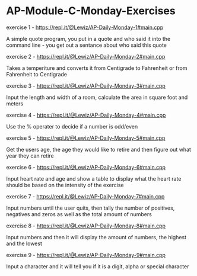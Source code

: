 # AP-Module-C-Monday-Exercises

exercise 1 - https://repl.it/@Lewiz/AP-Daily-Monday-1#main.cpp

A simple quote program, you put in a quote and who said it into the command line - you get out a sentance about who said this quote

exercise 2 - https://repl.it/@Lewiz/AP-Daily-Monday-2#main.cpp

Takes a temperiture and converts it from Centigrade to Fahrenheit or from Fahrenheit to Centigrade

exercise 3 - https://repl.it/@Lewiz/AP-Daily-Monday-3#main.cpp

Input the length and width of a room, calculate the area in square foot and meters

exercise 4 - https://repl.it/@Lewiz/AP-Daily-Monday-4#main.cpp

Use the % operater to decide if a number is odd/even

exercise 5 - https://repl.it/@Lewiz/AP-Daily-Monday-5#main.cpp

Get the users age, the age they would like to retire and then figure out what year they can retire

exercise 6 - https://repl.it/@Lewiz/AP-Daily-Monday-6#main.cpp

Input heart rate and age and show a table to display what the heart rate should be based on the intensity of the exercise

exercise 7 - https://repl.it/@Lewiz/AP-Daily-Monday-7#main.cpp

Input numbers until the user quits, then tally the number of positives, negatives and zeros as well as the total amount of numbers

exercise 8 - https://repl.it/@Lewiz/AP-Daily-Monday-8#main.cpp

Input numbers and then it will display the amount of numbers, the highest and the lowest

exercise 9 - https://repl.it/@Lewiz/AP-Daily-Monday-9#main.cpp

Input a character and it will tell you if it is a digit, alpha or special character
